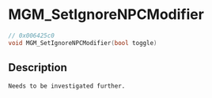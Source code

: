 # MGM_SetIgnoreNPCModifier
```c
// 0x006425c0
void MGM_SetIgnoreNPCModifier(bool toggle)
```
## Description
```
Needs to be investigated further.
```
